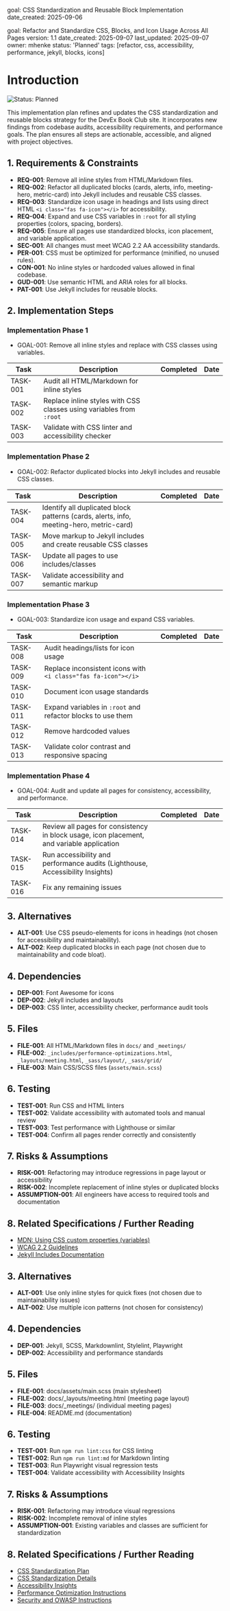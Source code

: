 goal: CSS Standardization and Reusable Block Implementation
date_created: 2025-09-06

goal: Refactor and Standardize CSS, Blocks, and Icon Usage Across All Pages
version: 1.1
date_created: 2025-09-07
last_updated: 2025-09-07
owner: mhenke
status: 'Planned'
tags: [refactor, css, accessibility, performance, jekyll, blocks, icons]

# Introduction

![Status: Planned](https://img.shields.io/badge/status-Planned-blue)

This implementation plan refines and updates the CSS standardization and reusable blocks strategy for the DevEx Book Club site. It incorporates new findings from codebase audits, accessibility requirements, and performance goals. The plan ensures all steps are actionable, accessible, and aligned with project objectives.

## 1. Requirements & Constraints

- **REQ-001**: Remove all inline styles from HTML/Markdown files.
- **REQ-002**: Refactor all duplicated blocks (cards, alerts, info, meeting-hero, metric-card) into Jekyll includes and reusable CSS classes.
- **REQ-003**: Standardize icon usage in headings and lists using direct HTML `<i class="fas fa-icon"></i>` for accessibility.
- **REQ-004**: Expand and use CSS variables in `:root` for all styling properties (colors, spacing, borders).
- **REQ-005**: Ensure all pages use standardized blocks, icon placement, and variable application.
- **SEC-001**: All changes must meet WCAG 2.2 AA accessibility standards.
- **PER-001**: CSS must be optimized for performance (minified, no unused rules).
- **CON-001**: No inline styles or hardcoded values allowed in final codebase.
- **GUD-001**: Use semantic HTML and ARIA roles for all blocks.
- **PAT-001**: Use Jekyll includes for reusable blocks.

## 2. Implementation Steps

### Implementation Phase 1

- GOAL-001: Remove all inline styles and replace with CSS classes using variables.

| Task     | Description                                                         | Completed | Date |
| -------- | ------------------------------------------------------------------- | --------- | ---- |
| TASK-001 | Audit all HTML/Markdown for inline styles                           |           |      |
| TASK-002 | Replace inline styles with CSS classes using variables from `:root` |           |      |
| TASK-003 | Validate with CSS linter and accessibility checker                  |           |      |

### Implementation Phase 2

- GOAL-002: Refactor duplicated blocks into Jekyll includes and reusable CSS classes.

| Task     | Description                                                                             | Completed | Date |
| -------- | --------------------------------------------------------------------------------------- | --------- | ---- |
| TASK-004 | Identify all duplicated block patterns (cards, alerts, info, meeting-hero, metric-card) |           |      |
| TASK-005 | Move markup to Jekyll includes and create reusable CSS classes                          |           |      |
| TASK-006 | Update all pages to use includes/classes                                                |           |      |
| TASK-007 | Validate accessibility and semantic markup                                              |           |      |

### Implementation Phase 3

- GOAL-003: Standardize icon usage and expand CSS variables.

| Task     | Description                                                   | Completed | Date |
| -------- | ------------------------------------------------------------- | --------- | ---- |
| TASK-008 | Audit headings/lists for icon usage                           |           |      |
| TASK-009 | Replace inconsistent icons with `<i class="fas fa-icon"></i>` |           |      |
| TASK-010 | Document icon usage standards                                 |           |      |
| TASK-011 | Expand variables in `:root` and refactor blocks to use them   |           |      |
| TASK-012 | Remove hardcoded values                                       |           |      |
| TASK-013 | Validate color contrast and responsive spacing                |           |      |

### Implementation Phase 4

- GOAL-004: Audit and update all pages for consistency, accessibility, and performance.

| Task     | Description                                                                               | Completed | Date |
| -------- | ----------------------------------------------------------------------------------------- | --------- | ---- |
| TASK-014 | Review all pages for consistency in block usage, icon placement, and variable application |           |      |
| TASK-015 | Run accessibility and performance audits (Lighthouse, Accessibility Insights)             |           |      |
| TASK-016 | Fix any remaining issues                                                                  |           |      |

## 3. Alternatives

- **ALT-001**: Use CSS pseudo-elements for icons in headings (not chosen for accessibility and maintainability).
- **ALT-002**: Keep duplicated blocks in each page (not chosen due to maintainability and code bloat).

## 4. Dependencies

- **DEP-001**: Font Awesome for icons
- **DEP-002**: Jekyll includes and layouts
- **DEP-003**: CSS linter, accessibility checker, performance audit tools

## 5. Files

- **FILE-001**: All HTML/Markdown files in `docs/` and `_meetings/`
- **FILE-002**: `_includes/performance-optimizations.html`, `_layouts/meeting.html`, `_sass/layout/`, `_sass/grid/`
- **FILE-003**: Main CSS/SCSS files (`assets/main.scss`)

## 6. Testing

- **TEST-001**: Run CSS and HTML linters
- **TEST-002**: Validate accessibility with automated tools and manual review
- **TEST-003**: Test performance with Lighthouse or similar
- **TEST-004**: Confirm all pages render correctly and consistently

## 7. Risks & Assumptions

- **RISK-001**: Refactoring may introduce regressions in page layout or accessibility
- **RISK-002**: Incomplete replacement of inline styles or duplicated blocks
- **ASSUMPTION-001**: All engineers have access to required tools and documentation

## 8. Related Specifications / Further Reading

- [MDN: Using CSS custom properties (variables)](https://developer.mozilla.org/en-US/docs/Web/CSS/Using_CSS_custom_properties)
- [WCAG 2.2 Guidelines](https://www.w3.org/WAI/WCAG22/quickref/)
- [Jekyll Includes Documentation](https://jekyllrb.com/docs/includes/)

## 3. Alternatives

- **ALT-001**: Use only inline styles for quick fixes (not chosen due to maintainability issues)
- **ALT-002**: Use multiple icon patterns (not chosen for consistency)

## 4. Dependencies

- **DEP-001**: Jekyll, SCSS, Markdownlint, Stylelint, Playwright
- **DEP-002**: Accessibility and performance standards

## 5. Files

- **FILE-001**: docs/assets/main.scss (main stylesheet)
- **FILE-002**: docs/\_layouts/meeting.html (meeting page layout)
- **FILE-003**: docs/\_meetings/ (individual meeting pages)
- **FILE-004**: README.md (documentation)

## 6. Testing

- **TEST-001**: Run `npm run lint:css` for CSS linting
- **TEST-002**: Run `npm run lint:md` for Markdown linting
- **TEST-003**: Run Playwright visual regression tests
- **TEST-004**: Validate accessibility with Accessibility Insights

## 7. Risks & Assumptions

- **RISK-001**: Refactoring may introduce visual regressions
- **RISK-002**: Incomplete removal of inline styles
- **ASSUMPTION-001**: Existing variables and classes are sufficient for standardization

## 8. Related Specifications / Further Reading

- [CSS Standardization Plan](.copilot-tracking/plans/20250906-css-standardization-plan.instructions.md)
- [CSS Standardization Details](.copilot-tracking/details/20250906-css-standardization-details.md)
- [Accessibility Insights](https://accessibilityinsights.io/)
- [Performance Optimization Instructions](vscode-userdata:/home/mhenke/.config/Code/User/prompts/performance-optimization.instructions.md)
- [Security and OWASP Instructions](vscode-userdata:/home/mhenke/.config/Code/User/prompts/security-and-owasp.instructions.md)
